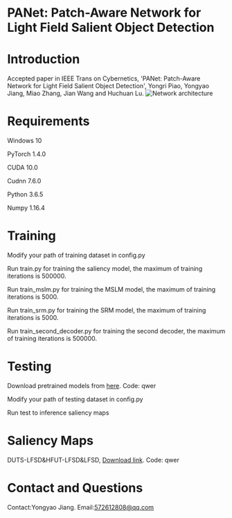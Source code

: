 # PANet: Patch-Aware Network for Light Field Salient Object Detection

# Introduction

Accepted paper in IEEE Trans on Cybernetics, 'PANet: Patch-Aware Network for Light Field Salient Object Detection', Yongri Piao, Yongyao Jiang, Miao Zhang, Jian Wang and Huchuan Lu.
![Network architecture](https://github.com/jyydlut/IEEE-TCYB-PANet/blob/main/img/network.jpg)


# Requirements

Windows 10

PyTorch 1.4.0

CUDA 10.0

Cudnn 7.6.0

Python 3.6.5

Numpy 1.16.4

# Training 

Modify your path of training dataset in config.py

Run train.py for training the saliency model, the maximum of training iterations is 500000.

Run train_mslm.py for training the MSLM model, the maximum of training iterations is 5000.

Run train_srm.py for training the SRM model, the maximum of training iterations is 5000.

Run train_second_decoder.py for training the second decoder, the maximum of training iterations is 500000.

# Testing

Download pretrained models from [here](https://pan.baidu.com/s/1zUtCIHJsZhfRP_ldkmzozg). Code: qwer

Modify your path of testing dataset in config.py

Run test to inference saliency maps

# Saliency Maps

DUTS-LFSD&HFUT-LFSD&LFSD, [Download link](https://pan.baidu.com/s/1tf1GNfxEAO456qsUySL72A). Code: qwer

# Contact and Questions

Contact:Yongyao Jiang. Email:572612808@qq.com
